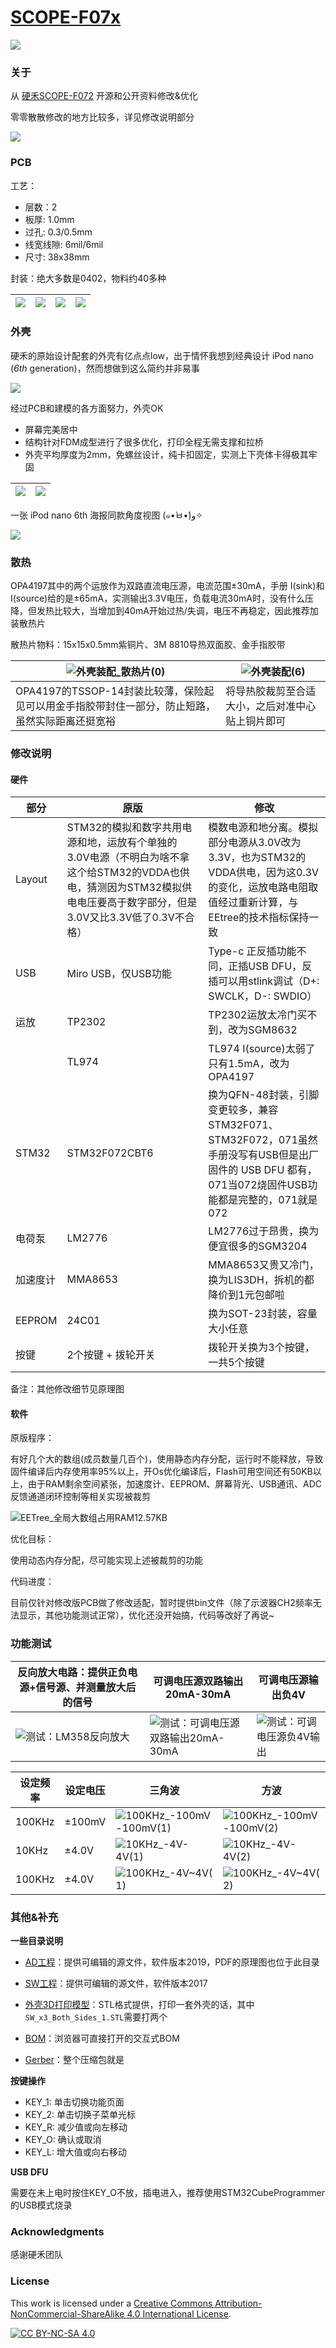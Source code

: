 # [SCOPE-F07x](https://github.com/oldgerman/SCOPE-F07x)

![](Images/外壳装配-0.jpg)

### 关于

从 [硬禾SCOPE-F072](https://github.com/EETree-git/SCOPE-F072) 开源和公开资料修改&优化

零零散散修改的地方比较多，详见修改说明部分

![](Images/SCOPE-F07x_MIndMap_Main.png)

### PCB

工艺：

- 层数：2
- 板厚: 1.0mm 
- 过孔: 0.3/0.5mm
- 线宽线隙: 6mil/6mil
- 尺寸: 38x38mm

封装：绝大多数是0402，物料约40多种

| ![](Images/3d_1.png) | ![](Images/3d_2.png) | ![](Images/3d_3_png.png) | ![](Images/3d_4_png.png) |
| -------------------- | -------------------- | ------------------------ | ------------------------ |

### 外壳



硬禾的原始设计配套的外壳有亿点点low，出于情怀我想到经典设计 iPod nano (*6th* generation)，然而想做到这么简约并非易事

![](Images/wikipedia_IPOD-NANO-6th.png)

经过PCB和建模的各方面努力，外壳OK

- 屏幕完美居中
- 结构针对FDM成型进行了很多优化，打印全程无需支撑和拉桥
- 外壳平均厚度为2mm，免螺丝设计，纯卡扣固定，实测上下壳体卡得极其牢固

| ![](Images/CASE_3D_1.png) | ![](Images/CASE_3D_2.png) |
| ------------------------- | ------------------------- |

一张 iPod nano 6th 海报同款角度视图 (๑•̀ㅂ•́)و✧

![](Images/SW_six-view_2.png)

### 散热

OPA4197其中的两个运放作为双路直流电压源，电流范围±30mA，手册 I(sink)和I(source)给的是±65mA，实测输出3.3V电压，负载电流30mA时，没有什么压降，但发热比较大，当增加到40mA开始过热/失调，电压不再稳定，因此推荐加装散热片

散热片物料：15x15x0.5mm紫铜片、3M 8810导热双面胶、金手指胶带

| ![外壳装配_散热片(0)](Images/外壳装配_散热片(0).jpeg)        | ![外壳装配(6)](Images/外壳装配(6).jpeg)          |
| ------------------------------------------------------------ | ------------------------------------------------ |
| OPA4197的TSSOP-14封装比较薄，保险起见可以用金手指胶带封住一部分，防止短路，虽然实际距离还挺宽裕 | 将导热胶裁剪至合适大小，之后对准中心贴上铜片即可 |

### 修改说明

#### 硬件

| 部分     | 原版                                                         | 修改                                                         |
| -------- | ------------------------------------------------------------ | ------------------------------------------------------------ |
| Layout   | STM32的模拟和数字共用电源和地，运放有个单独的3.0V电源（不明白为啥不拿这个给STM32的VDDA也供电，猜测因为STM32模拟供电电压要高于数字部分，但是3.0V又比3.3V低了0.3V不合格） | 模数电源和地分离。模拟部分电源从3.0V改为3.3V，也为STM32的VDDA供电，因为这0.3V的变化，运放电路电阻取值经过重新计算，与EEtree的技术指标保持一致 |
| USB      | Miro USB，仅USB功能                                          | Type-c 正反插功能不同，正插USB DFU，反插可以用stlink调试（D+: SWCLK，D-: SWDIO） |
| 运放     | TP2302                                                       | TP2302运放太冷门买不到，改为SGM8632                          |
|          | TL974                                                        | TL974 I(source)太弱了只有1.5mA，改为OPA4197                  |
| STM32    | STM32F072CBT6                                                | 换为QFN-48封装，引脚变更较多，兼容STM32F071、STM32F072，071虽然手册没写有USB但是出厂固件的 USB DFU 都有，071当072烧固件USB功能都是完整的，071就是072 |
| 电荷泵   | LM2776                                                       | LM2776过于昂贵，换为便宜很多的SGM3204                        |
| 加速度计 | MMA8653                                                      | MMA8653又贵又冷门，换为LIS3DH，拆机的都降价到1元包邮啦       |
| EEPROM   | 24C01                                                        | 换为SOT-23封装，容量大小任意                                 |
| 按键     | 2个按键 + 拨轮开关                                           | 拨轮开关换为3个按键，一共5个按键                             |

备注：其他修改细节见原理图

#### 软件

原版程序：

有好几个大的数组(成员数量几百个)，使用静态内存分配，运行时不能释放，导致固件编译后内存使用率95%以上，开Os优化编译后，Flash可用空间还有50KB以上，由于RAM剩余空间紧张，加速度计、EEPROM、屏幕背光、USB通讯、ADC反馈通道闭环控制等相关实现被裁剪

![EETree_全局大数组占用RAM12.57KB](Images/EETree_全局大数组占用RAM12.57KB.png)

优化目标：

使用动态内存分配，尽可能实现上述被裁剪的功能

代码进度：

目前仅针对修改版PCB做了修改适配，暂时提供bin文件（除了示波器CH2频率无法显示，其他功能测试正常），优化还没开始搞，代码等改好了再说~

### 功能测试

| 反向放大电路：提供正负电源+信号源、并测量放大后的信号  | 可调电压源双路输出20mA-30mA                                  | 可调电压源输出负4V                                           |
| ------------------------------------------------------ | ------------------------------------------------------------ | ------------------------------------------------------------ |
| ![测试：LM358反向放大](Images/测试：LM358反向放大.JPG) | ![测试：可调电压源双路输出20mA-30mA](Images/测试：可调电压源双路输出20mA-30mA.JPG) | ![测试：可调电压源负4V输出](Images/测试：可调电压源负4V输出.JPG) |

| 设定频率 | 设定电压 | 三角波                                                       | 方波                                                         | 正弦波                                                       |
| -------- | -------- | ------------------------------------------------------------ | ------------------------------------------------------------ | ------------------------------------------------------------ |
| 100KHz   | ±100mV   | ![100KHz_-100mV-100mV(1)](Images/100KHz_-100mV-100mV(1).jpeg) | ![100KHz_-100mV-100mV(2)](Images/100KHz_-100mV-100mV(2).jpeg) | ![100KHz_-100mV-100mV(3)](Images/100KHz_-100mV-100mV(3).jpeg) |
| 10KHz    | ±4.0V    | ![10KHz_-4V-4V(1)](Images/10KHz_-4V-4V(1).jpeg)              | ![10KHz_-4V-4V(2)](Images/10KHz_-4V-4V(2).jpeg)              | ![10KHz_-4V-4V(3)](Images/10KHz_-4V-4V(3).jpeg)              |
| 100KHz   | ±4.0V    | ![100KHz_-4V~4V(1)](Images/100KHz_-4V~4V(1).jpeg)            | ![100KHz_-4V~4V(2)](Images/100KHz_-4V~4V(2).jpeg)            | ![100KHz_-4V~4V(3)](Images/100KHz_-4V~4V(3).jpeg)            |

### 其他&补充

**一些目录说明**

- [AD工程](https://github.com/oldgerman/SCOPE-F07x/tree/master/HardWare/AD_Project)：提供可编辑的源文件，软件版本2019，PDF的原理图也位于此目录

- [SW工程](https://github.com/oldgerman/SCOPE-F07x/tree/master/HardWare/SW_Project)：提供可编辑的源文件，软件版本2017

- [外壳3D打印模型](https://github.com/oldgerman/SCOPE-F07x/tree/master/HardWare/3D_Print)：STL格式提供，打印一套外壳的话，其中`SW_x3_Both_Sides_1.STL`需要打两个
- [BOM](https://github.com/oldgerman/SCOPE-F07x/tree/master/HardWare/BOM/bom)：浏览器可直接打开的交互式BOM
- [Gerber](https://github.com/oldgerman/SCOPE-F07x/tree/master/HardWare/Gerber)：整个压缩包就是

**按键操作**

- KEY_1: 单击切换功能页面
- KEY_2: 单击切换子菜单光标
- KEY_R: 减少值或向左移动
- KEY_O: 确认或取消
- KEY_L: 增大值或向右移动

**USB DFU**

需要在未上电时按住KEY_O不放，插电进入，推荐使用STM32CubeProgrammer的USB模式烧录

### Acknowledgments

感谢硬禾团队

### License

This work is licensed under a
[Creative Commons Attribution-NonCommercial-ShareAlike 4.0 International License][cc-by-nc-sa].

[![CC BY-NC-SA 4.0][cc-by-nc-sa-image]][cc-by-nc-sa]

[cc-by-nc-sa]: http://creativecommons.org/licenses/by-nc-sa/4.0/
[cc-by-nc-sa-image]: https://i.creativecommons.org/l/by-nc-sa/4.0/88x31.png
